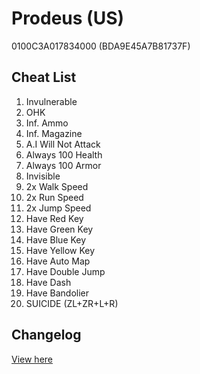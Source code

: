 # Prodeus (US)
0100C3A017834000 (BDA9E45A7B81737F)

## Cheat List
1. Invulnerable
1. OHK
1. Inf. Ammo
1. Inf. Magazine
1. A.I Will Not Attack
1. Always 100 Health
1. Always 100 Armor
1. Invisible
1. 2x Walk Speed
1. 2x Run Speed
1. 2x Jump Speed
1. Have Red Key
1. Have Green Key
1. Have Blue Key
1. Have Yellow Key
1. Have Auto Map
1. Have Double Jump
1. Have Dash
1. Have Bandolier
1. SUICIDE (ZL+ZR+L+R)

## Changelog
[View here](./CHANGELOG.md)
